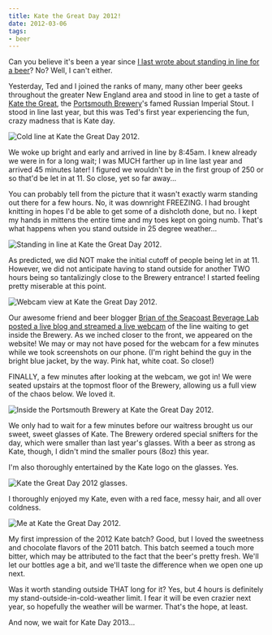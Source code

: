 ```yaml
---
title: Kate the Great Day 2012!
date: 2012-03-06
tags:
- beer
---
```

Can you believe it's been a year since [I last wrote about standing in line for a beer](/posts/kate-the-great-day-2011)? No? Well, I can't either.

Yesterday, Ted and I joined the ranks of many, many other beer geeks throughout the greater New England area and stood in line to get a taste of [Kate the Great](https://beeradvocate.com/beer/profile/596/23030), the [Portsmouth Brewery](https://portsmouthbrewery.com)'s famed Russian Imperial Stout. I stood in line last year, but this was Ted's first year experiencing the fun, crazy madness that is Kate day.

![Cold line at Kate the Great Day 2012.](./images/kate-line.jpg)

We woke up bright and early and arrived in line by 8:45am. I knew already we were in for a long wait; I was MUCH farther up in line last year and arrived 45 minutes later! I figured we wouldn't be in the first group of 250 or so that'd be let in at 11. So close, yet so far away...

You can probably tell from the picture that it wasn't exactly warm standing out there for a few hours. No, it was downright FREEZING. I had brought knitting in hopes I'd be able to get some of a dishcloth done, but no. I kept my hands in mittens the entire time and my toes kept on going numb. That's what happens when you stand outside in 25 degree weather...

![Standing in line at Kate the Great Day 2012.](./images/kate-line-brewery.jpg)

As predicted, we did NOT make the initial cutoff of people being let in at 11. However, we did not anticipate having to stand outside for another TWO hours being so tantalizingly close to the Brewery entrance! I started feeling pretty miserable at this point.

![Webcam view at Kate the Great Day 2012.](./images/kate-line-webcam.jpg)

Our awesome friend and beer blogger [Brian of the Seacoast Beverage Lab](https://seacoastbeveragelab.com) [posted a live blog and streamed a live webcam](https://seacoastbeveragelab.com/kate-great-day-2012-live-blog) of the line waiting to get inside the Brewery. As we inched closer to the front, we appeared on the website! We may or may not have posed for the webcam for a few minutes while we took screenshots on our phone. (I'm right behind the guy in the bright blue jacket, by the way. Pink hat, white coat. So close!)

FINALLY, a few minutes after looking at the webcam, we got in! We were seated upstairs at the topmost floor of the Brewery, allowing us a full view of the chaos below. We loved it.

![Inside the Portsmouth Brewery at Kate the Great Day 2012.](./images/portsbrew-inside.jpg)

We only had to wait for a few minutes before our waitress brought us our sweet, sweet glasses of Kate. The Brewery ordered special snifters for the day, which were smaller than last year's glasses. With a beer as strong as Kate, though, I didn't mind the smaller pours (8oz) this year.

I'm also thoroughly entertained by the Kate logo on the glasses. Yes.

![Kate the Great Day 2012 glasses.](./images/kate-glass.jpg)

I thoroughly enjoyed my Kate, even with a red face, messy hair, and all over coldness.

![Me at Kate the Great Day 2012.](./images/aubrey-kate.jpg)

My first impression of the 2012 Kate batch? Good, but I loved the sweetness and chocolate flavors of the 2011 batch. This batch seemed a touch more bitter, which may be attributed to the fact that the beer's pretty fresh. We'll let our bottles age a bit, and we'll taste the difference when we open one up next.

Was it worth standing outside THAT long for it? Yes, but 4 hours is definitely my stand-outside-in-cold-weather limit. I fear it will be even crazier next year, so hopefully the weather will be warmer. That's the hope, at least.

And now, we wait for Kate Day 2013...
